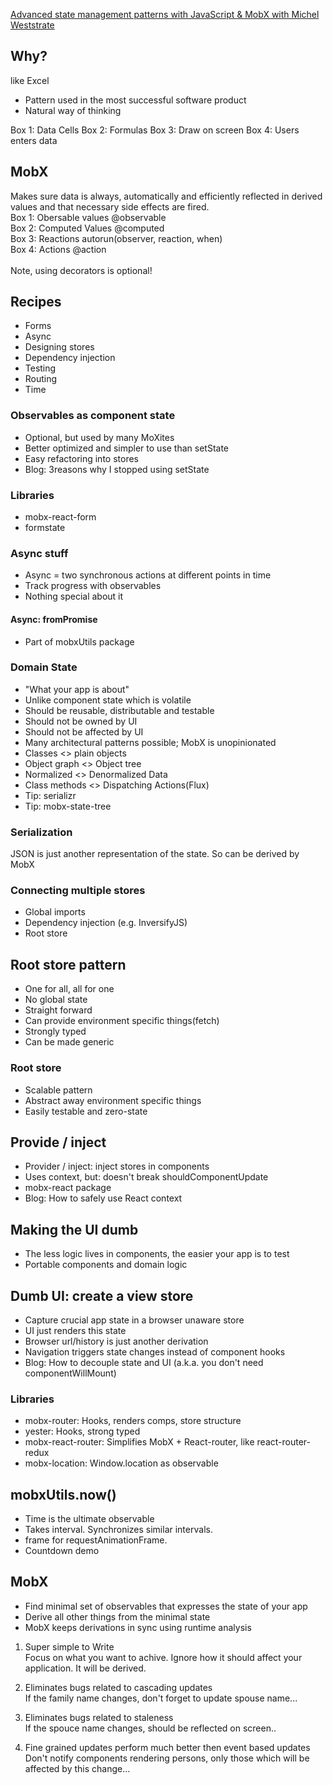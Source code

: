 

[Advanced state management patterns with JavaScript & MobX with Michel Weststrate](https://www.youtube.com/watch?v=uWIT9M95mqQ&index=2&list=WL&t=0s)

## Why?
like Excel
+ Pattern used in the most successful software product
+ Natural way of thinking


Box 1: Data Cells
Box 2: Formulas
Box 3: Draw on screen
Box 4: Users enters data

## MobX
Makes sure data is always, automatically and
efficiently reflected in derived values and
that necessary side effects are fired.
<br/>
Box 1: Obersable values @observable<br/>
Box 2: Computed Values @computed<br/>
Box 3: Reactions autorun(observer, reaction, when)<br/>
Box 4: Actions @action<br/>
<br/>
Note, using decorators is optional!

## Recipes
+ Forms
+ Async
+ Designing stores
+ Dependency injection
+ Testing
+ Routing
+ Time

### Observables as component state
+ Optional, but used by many MoXites
+ Better optimized and simpler to use than setState
+ Easy refactoring into stores
+ Blog: 3reasons why I stopped using setState

### Libraries
+ mobx-react-form
+ formstate

### Async stuff
+ Async = two synchronous actions at different points in time
+ Track progress with observables
+ Nothing special about it

#### Async: fromPromise
+ Part of mobxUtils package

### Domain State
+ "What your app is about"
+ Unlike component state which is volatile
+ Should be reusable, distributable and testable
+ Should not be owned by UI
+ Should not be affected by UI
+ Many architectural patterns possible; MobX is unopinionated
+ Classes <> plain objects
+ Object graph <> Object tree
+ Normalized <> Denormalized Data
+ Class methods <> Dispatching Actions(Flux)
+ Tip: serializr
+ Tip: mobx-state-tree

### Serialization
JSON is just another representation of the state.
So can be derived by MobX

### Connecting multiple stores
+ Global imports
+ Dependency injection (e.g. InversifyJS)
+ Root store

## Root store pattern
+ One for all, all for one
+ No global state
+ Straight forward
+ Can provide environment specific things(fetch)
+ Strongly typed
+ Can be made generic

### Root store
+ Scalable pattern
+ Abstract away environment specific things
+ Easily testable and zero-state

## Provide / inject
+ Provider / inject: inject stores in components
+ Uses context, but: doesn't break shouldComponentUpdate
+ mobx-react package
+ Blog: How to safely use React context

## Making the UI dumb
+ The less logic lives in components, the easier your app is to test
+ Portable components and domain logic

## Dumb UI: create a view store
+ Capture crucial app state in a browser unaware store
+ UI just renders this state
+ Browser url/history is just another derivation
+ Navigation triggers state changes instead of component hooks
+ Blog: How to decouple state and UI (a.k.a. you don't need componentWillMount)

### Libraries
+ mobx-router: Hooks, renders comps, store structure
+ yester: Hooks, strong typed
+ mobx-react-router: Simplifies MobX + React-router, like react-router-redux
+ mobx-location: Window.location as observable

## mobxUtils.now()
+ Time is the ultimate observable
+ Takes interval. Synchronizes similar intervals.
+ frame for requestAnimationFrame.
+ Countdown demo

## MobX
+ Find minimal set of observables that expresses the state of your app
+ Derive all other things from the minimal state
+ MobX keeps derivations in sync using runtime analysis

1. Super simple to Write<br/>
Focus on what you want to achive.
Ignore how it should affect your application.
It will be derived.

2. Eliminates bugs related to cascading updates<br/>
If the family name changes, don't forget to update spouse name...

3. Eliminates bugs related to staleness<br/>
If the spouce name changes, should be reflected on screen..

4. Fine grained updates perform much better then event based updates<br/>
Don't notify components rendering persons, only those which will be affected by this change...
